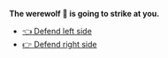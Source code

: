 **The werewolf 🐺 is going to strike at you.**

- [👈 Defend left side](9-3A.md)
- [👉 Defend right side](9-3B.md)